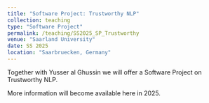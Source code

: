 ```yaml
---
title: "Software Project: Trustworthy NLP"
collection: teaching
type: "Software Project"
permalink: /teaching/SS2025_SP_Trustworthy
venue: "Saarland University"
date: SS 2025
location: "Saarbruecken, Germany"
---
```


Together with Yusser al Ghussin we will offer a Software Project on Trustworthy NLP. 

More information will become available here in 2025.
